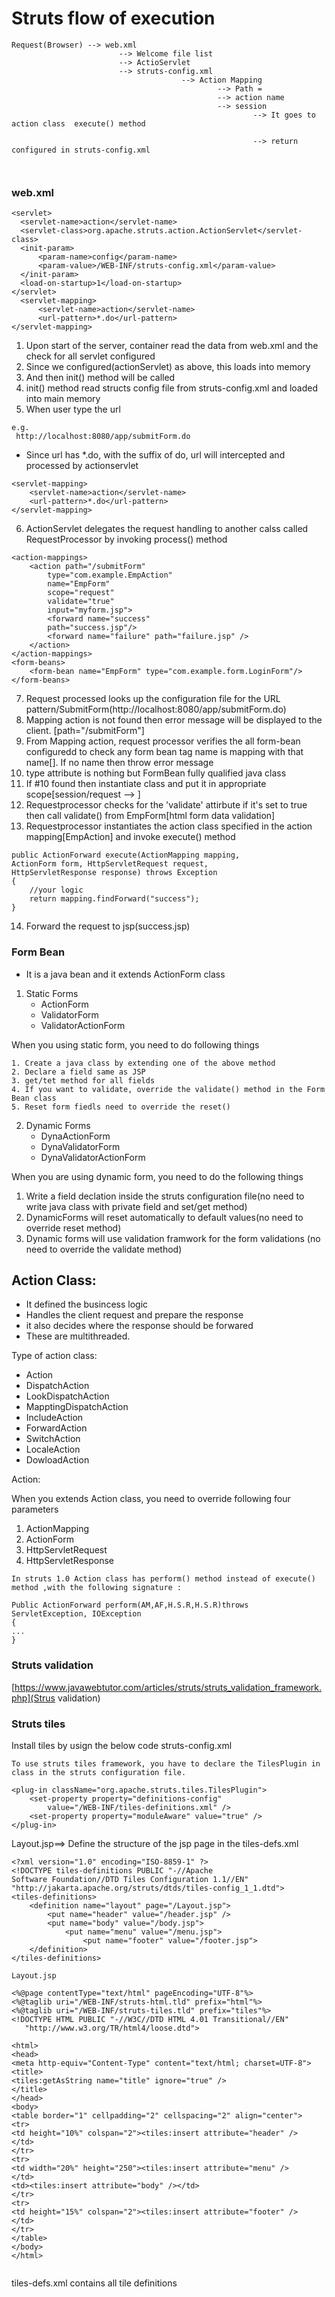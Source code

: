 # Struts flow of execution

```
Request(Browser) --> web.xml
                        --> Welcome file list
                        --> ActioServlet
                        --> struts-config.xml
                                      --> Action Mapping
                                              --> Path = 
                                              --> action name
                                              --> session
                                                      --> It goes to action class  execute() method
                                                      
                                                      --> return configured in struts-config.xml
                        
                        
```


### web.xml 

```
<servlet>
  <servlet-name>action</servlet-name>
  <servlet-class>org.apache.struts.action.ActionServlet</servlet-class>
  <init-param>
      <param-name>config</param-name>
      <param-value>/WEB-INF/struts-config.xml</param-value>
  </init-param>
  <load-on-startup>1</load-on-startup>
</servlet>
  <servlet-mapping>
      <servlet-name>action</servlet-name>
      <url-pattern>*.do</url-pattern>
</servlet-mapping>
```

1. Upon start of the server, container read the data from web.xml and the check for all servlet configured
2. Since we configured(actionServlet) as above, this loads into memory
3. And then init() method will be called
4. init() method read structs config file from struts-config.xml and loaded into main memory
5. When user type the url 
```
e.g.
 http://localhost:8080/app/submitForm.do
```
  - Since url has *.do, with the suffix of do, url will intercepted and processed by actionservlet 
  ```
  <servlet-mapping>
      <servlet-name>action</servlet-name>
      <url-pattern>*.do</url-pattern>
  </servlet-mapping>
 ```
 6. ActionServlet delegates the request handling to another calss called RequestProcessor by invoking process() method

```
<action-mappings>
    <action path="/submitForm"
        type="com.example.EmpAction"
        name="EmpForm"
        scope="request"
        validate="true"
        input="myform.jsp">
        <forward name="success"
        path="success.jsp"/>
        <forward name="failure" path="failure.jsp" />
    </action>
</action-mappings>
<form-beans>
    <form-bean name="EmpForm" type="com.example.form.LoginForm"/>
</form-beans>
```

7. Request processed looks up the configuration file for the URL pattern/SubmitForm(http://localhost:8080/app/submitForm.do)
8. Mapping action is not found then error message will be displayed to the client. [path="/submitForm"]
9. From Mapping action, request processor verifies the all form-bean configuredd to check any form bean tag name is mapping with that name[<form-beans>]. If no name then throw error message
10. type attribute is nothing but FormBean fully qualified java class
11. If #10 found then instantiate class and put it in appropriate scope[session/request --> <action-mapping>] 
12. Requestprocessor checks for the 'validate' attirbute if it's set to true then call validate() from EmpForm[html form data validation]
13. Requestprocessor instantiates the action class specified in the action mapping[EmpAction] and invoke execute() method

```
public ActionForward execute(ActionMapping mapping,
ActionForm form, HttpServletRequest request,
HttpServletResponse response) throws Exception
{
    //your logic
    return mapping.findForward("success");
}
```
14. Forward the request to jsp(success.jsp)


### Form Bean

 - It is a java bean and it extends ActionForm class

1. Static Forms
      - ActionForm
      - ValidatorForm
      - ValidatorActionForm

  When you using static form, you need to do following things

    1. Create a java class by extending one of the above method
    2. Declare a field same as JSP
    3. get/tet method for all fields
    4. If you want to validate, override the validate() method in the Form Bean class
    5. Reset form fiedls need to override the reset() 

2. Dynamic Forms
    - DynaActionForm
    - DynaValidatorForm
    - DynaValidatorActionForm

  When you are using dynamic form, you need to do the following things
  
   1. Write a field declation inside the struts configuration file(no need to write java class with private field and set/get method)
   2. DynamicForms will reset automatically to default values(no need to override reset method)
   3. Dynamic forms will use validation framwork for the form validations (no need to override the validate method)

## Action Class:

 - It defined the busincess logic
 - Handles the client request and prepare the response
 - it also decides where the response should be forwared
 - These are multithreaded.
 
 
 Type of action class:
 
  - Action
  - DispatchAction
  - LookDispatchAction
  - MapptingDispatchAction
  - IncludeAction
  - ForwardAction
  - SwitchAction
  - LocaleAction
  - DowloadAction
  
  
  Action: 
  
  When you extends Action class, you need to override following four parameters
  
   1. ActionMapping
   2. ActionForm
   3. HttpServletRequest
   4. HttpServletResponse

```
In struts 1.0 Action class has perform() method instead of execute() method ,with the following signature :

Public ActionForward perform(AM,AF,H.S.R,H.S.R)throws ServletException, IOException
{
...
}
```

### Struts validation

[https://www.javawebtutor.com/articles/struts/struts_validation_framework.php](Strus validation)

### Struts tiles

Install tiles by usign the below code struts-config.xml

```
To use struts tiles framework, you have to declare the TilesPlugin in class in the struts configuration file.

<plug-in className="org.apache.struts.tiles.TilesPlugin">
    <set-property property="definitions-config"
        value="/WEB-INF/tiles-definitions.xml" />
    <set-property property="moduleAware" value="true" />
</plug-in>
```
Layout.jsp==> Define the structure of the jsp page in the tiles-defs.xml

```
<?xml version="1.0" encoding="ISO-8859-1" ?>
<!DOCTYPE tiles-definitions PUBLIC "-//Apache
Software Foundation//DTD Tiles Configuration 1.1//EN"
"http://jakarta.apache.org/struts/dtds/tiles-config_1_1.dtd">
<tiles-definitions>
    <definition name="layout" page="/Layout.jsp">
        <put name="header" value="/header.jsp" />
        <put name="body" value="/body.jsp">
            <put name="menu" value="/menu.jsp">
                <put name="footer" value="/footer.jsp">
    </definition>
</tiles-definitions>

Layout.jsp

<%@page contentType="text/html" pageEncoding="UTF-8"%>
<%@taglib uri="/WEB-INF/struts-html.tld" prefix="html"%>
<%@taglib uri="/WEB-INF/struts-tiles.tld" prefix="tiles"%>
<!DOCTYPE HTML PUBLIC "-//W3C//DTD HTML 4.01 Transitional//EN"
   "http://www.w3.org/TR/html4/loose.dtd">
 
<html>
<head>
<meta http-equiv="Content-Type" content="text/html; charset=UTF-8">
<title>
<tiles:getAsString name="title" ignore="true" />
</title>
</head>
<body>
<table border="1" cellpadding="2" cellspacing="2" align="center">
<tr>
<td height="10%" colspan="2"><tiles:insert attribute="header" />
</td>
</tr>
<tr>
<td width="20%" height="250"><tiles:insert attribute="menu" />
</td>
<td><tiles:insert attribute="body" /></td>
</tr>
<tr>
<td height="15%" colspan="2"><tiles:insert attribute="footer" />
</td>
</tr>
</table>
</body>
</html>


```

tiles-defs.xml contains all tile definitions
    






